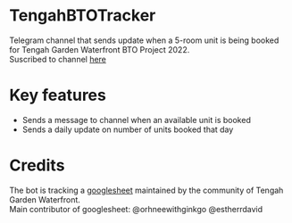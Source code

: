# TengahBTOTracker

Telegram channel that sends update when a 5-room unit is being booked for Tengah Garden Waterfront BTO Project 2022. <br>
Suscribed to channel [here](https://t.me/tengahgwf5)

# Key features
* Sends a message to channel when an available unit is booked 
* Sends a daily update on number of units booked that day

# Credits
The bot is tracking a [googlesheet](https://docs.google.com/spreadsheets/d/1OThhPsNi2wgh1JhRYPp6-lYYS_W2z1iBHJYugAmc9mg/edit?usp=sharing) maintained by the community of Tengah Garden Waterfront.
<br>Main contributor of googlesheet: @orhneewithginkgo @estherrdavid 
